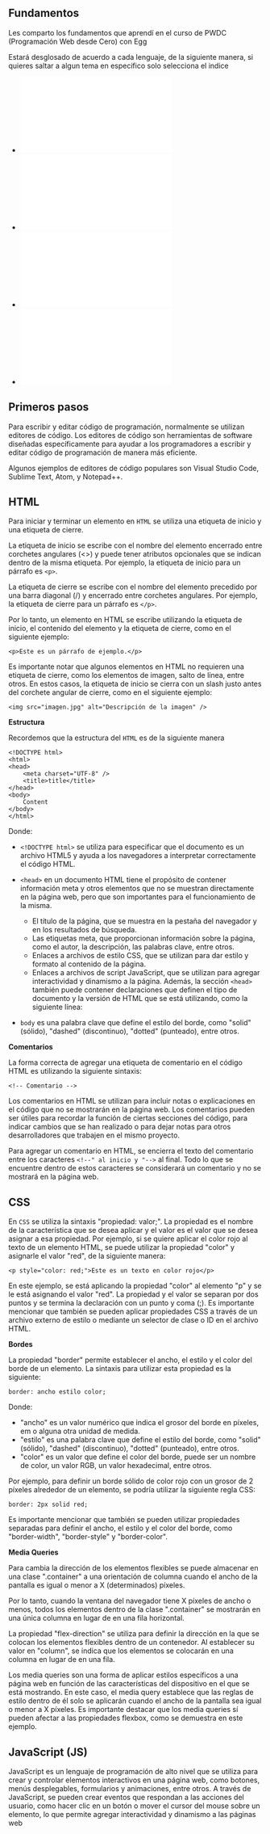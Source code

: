## Fundamentos

Les comparto los fundamentos que aprendí en el curso de PWDC (Programación Web desde Cero) con Egg

Estará desglosado de acuerdo a cada lenguaje, de la siguiente manera, si quieres saltar a algun tema en especifico solo selecciona el indice
- ![Primeros pasos](resumen.md#primeros-pasos)
- ![HTML](resumen.md#html)
- ![CSS](resumen.md#css)
- ![JavaScript (JS)](resumen.md#javascript-js)

## Primeros pasos

Para escribir y editar código de programación, normalmente se utilizan editores de código. Los editores de código son herramientas de software diseñadas específicamente para ayudar a los programadores a escribir y editar código de programación de manera más eficiente.

Algunos ejemplos de editores de código populares son Visual Studio Code, Sublime Text, Atom, y Notepad++.




## HTML

Para iniciar y terminar un elemento en `HTML` se utiliza una etiqueta de inicio y una etiqueta de cierre.

La etiqueta de inicio se escribe con el nombre del elemento encerrado entre corchetes angulares (<>) y puede tener atributos opcionales que se indican dentro de la misma etiqueta. Por ejemplo, la etiqueta de inicio para un párrafo es `<p>`.

La etiqueta de cierre se escribe con el nombre del elemento precedido por una barra diagonal (/) y encerrado entre corchetes angulares. Por ejemplo, la etiqueta de cierre para un párrafo es `</p>`.

Por lo tanto, un elemento en HTML se escribe utilizando la etiqueta de inicio, el contenido del elemento y la etiqueta de cierre, como en el siguiente ejemplo:
```
<p>Este es un párrafo de ejemplo.</p>
```

Es importante notar que algunos elementos en HTML no requieren una etiqueta de cierre, como los elementos de imagen, salto de línea, entre otros. En estos casos, la etiqueta de inicio se cierra con un slash justo antes del corchete angular de cierre, como en el siguiente ejemplo:
```
<img src="imagen.jpg" alt="Descripción de la imagen" />
```

**Estructura**

Recordemos que la estructura del `HTML` es de la siguiente manera
```
<!DOCTYPE html>
<html>
<head>
    <meta charset="UTF-8" />
    <title>title</title>
</head>
<body>
    Content
</body>
</html>
```

Donde:
- `<!DOCTYPE html>` se utiliza para especificar que el documento es un archivo HTML5 y ayuda a los navegadores a interpretar correctamente el código HTML.
- `<head>` en un documento HTML tiene el propósito de contener información meta y otros elementos que no se muestran directamente en la página web, pero que son importantes para el funcionamiento de la misma.
    - El título de la página, que se muestra en la pestaña del navegador y en los resultados de búsqueda.
    - Las etiquetas meta, que proporcionan información sobre la página, como el autor, la descripción, las palabras clave, entre otros.
    - Enlaces a archivos de estilo CSS, que se utilizan para dar estilo y formato al contenido de la página.
    - Enlaces a archivos de script JavaScript, que se utilizan para agregar interactividad y dinamismo a la página.
Además, la sección `<head>` también puede contener declaraciones que definen el tipo de documento y la versión de HTML que se está utilizando, como la siguiente línea:

- `body` es una palabra clave que define el estilo del borde, como "solid" (sólido), "dashed" (discontinuo), "dotted" (punteado), entre otros.

**Comentarios**

La forma correcta de agregar una etiqueta de comentario en el código HTML es utilizando la siguiente sintaxis:
```
<!-- Comentario -->
```

Los comentarios en HTML se utilizan para incluir notas o explicaciones en el código que no se mostrarán en la página web. Los comentarios pueden ser útiles para recordar la función de ciertas secciones del código, para indicar cambios que se han realizado o para dejar notas para otros desarrolladores que trabajen en el mismo proyecto.

Para agregar un comentario en HTML, se encierra el texto del comentario entre los caracteres `<!--" al inicio y "-->` al final. Todo lo que se encuentre dentro de estos caracteres se considerará un comentario y no se mostrará en la página web.

## CSS

En `CSS` se utiliza la sintaxis "propiedad: valor;". La propiedad es el nombre de la característica que se desea aplicar y el valor es el valor que se desea asignar a esa propiedad.
Por ejemplo, si se quiere aplicar el color rojo al texto de un elemento HTML, se puede utilizar la propiedad "color" y asignarle el valor "red", de la siguiente manera:
```
<p style="color: red;">Este es un texto en color rojo</p>
```
En este ejemplo, se está aplicando la propiedad "color" al elemento "p" y se le está asignando el valor "red". La propiedad y el valor se separan por dos puntos y se termina la declaración con un punto y coma (;).
Es importante mencionar que también se pueden aplicar propiedades CSS a través de un archivo externo de estilo o mediante un selector de clase o ID en el archivo HTML.

**Bordes**

La propiedad "border" permite establecer el ancho, el estilo y el color del borde de un elemento. La sintaxis para utilizar esta propiedad es la siguiente:
```
border: ancho estilo color;
```
Donde:
- "ancho" es un valor numérico que indica el grosor del borde en píxeles, em o alguna otra unidad de medida.
- "estilo" es una palabra clave que define el estilo del borde, como "solid" (sólido), "dashed" (discontinuo), "dotted" (punteado), entre otros.
- "color" es un valor que define el color del borde, puede ser un nombre de color, un valor RGB, un valor hexadecimal, entre otros.

Por ejemplo, para definir un borde sólido de color rojo con un grosor de 2 píxeles alrededor de un elemento, se podría utilizar la siguiente regla CSS:
```
border: 2px solid red;
```

Es importante mencionar que también se pueden utilizar propiedades separadas para definir el ancho, el estilo y el color del borde, como "border-width", "border-style" y "border-color".

**Media Queries**

Para cambia la dirección de los elementos flexibles se puede almacenar en una clase ".container" a una orientación de columna cuando el ancho de la pantalla es igual o menor a X (determinados) píxeles.

Por lo tanto, cuando la ventana del navegador tiene X píxeles de ancho o menos, todos los elementos dentro de la clase ".container" se mostrarán en una única columna en lugar de en una fila horizontal.

La propiedad "flex-direction" se utiliza para definir la dirección en la que se colocan los elementos flexibles dentro de un contenedor. Al establecer su valor en "column", se indica que los elementos se colocarán en una columna en lugar de en una fila.

Los media queries son una forma de aplicar estilos específicos a una página web en función de las características del dispositivo en el que se está mostrando. En este caso, el media query establece que las reglas de estilo dentro de él solo se aplicarán cuando el ancho de la pantalla sea igual o menor a X píxeles.
Es importante destacar que los media queries sí pueden afectar a las propiedades flexbox, como se demuestra en este ejemplo.


## JavaScript (JS)

JavaScript es un lenguaje de programación de alto nivel que se utiliza para crear y controlar elementos interactivos en una página web, como botones, menús desplegables, formularios y animaciones, entre otros.
A través de JavaScript, se pueden crear eventos que respondan a las acciones del usuario, como hacer clic en un botón o mover el cursor del mouse sobre un elemento, lo que permite agregar interactividad y dinamismo a las páginas web
